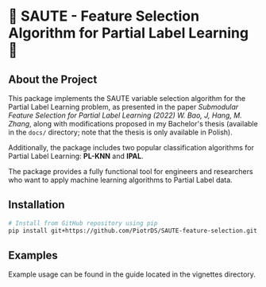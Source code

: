 # 🤖 SAUTE - Feature Selection Algorithm for Partial Label Learning 🤖

## About the Project

This package implements the SAUTE variable selection algorithm for the Partial Label Learning problem, as presented in the paper *Submodular Feature Selection for Partial Label Learning (2022) W. Bao, J, Hang, M. Zhang*, along with modifications proposed in my Bachelor's thesis (available in the `docs/` directory; note that the thesis is only available in Polish).  

Additionally, the package includes two popular classification algorithms for Partial Label Learning: **PL-KNN** and **IPAL**.  

The package provides a fully functional tool for engineers and researchers who want to apply machine learning algorithms to Partial Label data.

## Installation

```bash
# Install from GitHub repository using pip
pip install git+https://github.com/PiotrDS/SAUTE-feature-selection.git
```

## Examples

Example usage can be found in the guide located in the vignettes directory.
